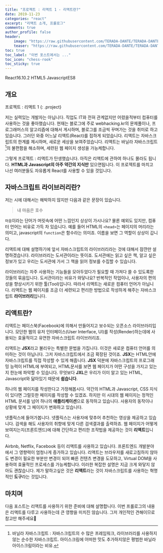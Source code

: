 ```yaml
---
title: "프로젝트 : 리액트 1 - 리액트란?"
date: 2019-11-23
categories: "react"
excerpt: "리액트 소개, 프롤로그"
comments: true
author_profile: false
header:
    image: "https://raw.githubusercontent.com/TERADA-DANTE/TERADA-DANTE.github.io/master/_images/teaser/React_image.png"
    teaser: "https://raw.githubusercontent.com/TERADA-DANTE/TERADA-DANTE.github.io/master/_images/teaser/React_teaser.png"
toc: true 
toc_label: "이번 포스트에서는 ..." 
toc_icon: "chess-rook"
toc_sticky: true
---
```


<!-- Post ID : ACIqupI3Kk -->

<!--Language Button HTML -->
<span><a class="React"><i class="fab fa-react"></i> React</a><a class="ReactVer">16.10.2</a></span>  <span><a class="HTML"><i class="fab fa-html5"></i> HTML</a><a class="HTMLVer">5</a></span>  <span><a class="Javascript"><i class="fab fa-js-square"></i> Javascript</a><a class="Javascriptver">ES8</a></span> 
<!--Language Button HTML -->

<!-- Main content-->
## 개요

프로젝트 : 리액트 1
{: .project}


<style>
    .project{
        text-align: center;
        font-family: 'Black Han Sans', sans-serif;
        font-size: 40px !important;
        margin-bottom: -2px !important;
    }
</style>


저는 실력있는 개발자는 아닙니다. 직업도 IT와 전혀 관계없지만 어렸을적부터 컴퓨터를 사용하는 것을 좋아했습니다. 현재는 블로그에 주로 webhacking.kr의 문제풀이나, 프로그래머스의 알고리즘에 대해서 게시하며, 블로그를 조금씩 꾸며가는 것을 취미로 하고 있습니다. 그러던 와중 어느날 리액트(React)를 접하게 되었습니다. 리액트는 자바스크립트의 한계를 제시하며, 새로운 세상을 보여주었습니다. 리액트는 바닐라 자바스크립트[^1]의 불편함을 해소하며, 세련된 웹 페이지 생성을 가능케합니다. 

그렇게 프로젝트 : 리액트가 탄생했습니다. 아직은 리액트에 관하여 하나도 몰라도 됩니다. **HTML과 Javascript의 아주 약간의 지식만** 있으면됩니다. 이 프로젝트를 마치고 나선 여러분들도 자유롭게 React를 사용할 수 있을 것입니다.

## 자바스크립트 라이브러리란?

저는 시에 대해서는 해박하지 않지만 다음과 같은 문장이 있습니다.

> 내 마음은 호수

`마음`이라는 단어가 머릿속에 어떤 느낌인지 상상이 가시나요? 물론 예외도 있지만, 컴퓨터 언어는 비유로 가득 차 있습니다. 예를 들어 HTML의 `<head>`는 페이지의 머리라는 의미고, javascript의 `function`은 함수라는 의미죠. 이름을 보면 그 역할이 상상이 갑니다. 

리액트에 대해 설명하기에 앞서 자바스크립트의 라이브러리라는 것에 대해서 잠깐만 설명하겠습니다. 라이브러리는 도서관이라는 뜻이죠. 도서관에는 읽고 싶은 책, 알고 싶은 정보가 있고 우리는 도서관에 가서 그 책을 읽어 정보를 수집할 수 있습니다. 

라이브러리<i class="fas fa-book-open" style="color:brown;"></i>는 자주 사용하는 기능들을 모아두었다가 필요할 때 가져다 쓸 수 있도록한 것들의 묶음입니다. 도서관이라는 비유가 와닿나요? 반복적인 작업이나, 사용자의 편의성을 향상시키기 위한 툴(Tool)입니다. 따라서 리액트는 새로운 컴퓨터 언어가 아닙니다. 리액트는 웹 페이지를 조금 더 세련되고 편리한 방법으로 작성하게 해주는 자바스크립트 **라이브러리**입니다.

## 리액트란?

리액트는 페이스북(Facebook)에 의해서 만들어지고 보수되는 오픈소스 라이브러리입니다. 모던한 웹의 유저 인터페이스(User Interface, UI)를 작성(Render)하는데에 사용되는 효율적이고 유연한 자바스크립트 라이브러리죠.

리액트는 **JSX**라고 불리우는 특별한 문법을 가집니다. 이것은 새로운 컴퓨터 언어를 의미하는 것이 아닙니다. 그저 자바스크립트에서 조금 확장된 것이죠. **JSX**는 HTML안에 자바스크립트를 직접 작성할 수 있게 해줍니다. **JSX** 덕분에 자바스크립트의 프로그래밍 능력이 HTML에 부여되고, HTML문서를 보면 웹 페이지가 어떤 구성을 가지고 있는지 한눈에 파악할 수 있습니다. 무엇보다 **JXL**은 우리가 이미 알고 있는 HTML, Javascript와 닮아있기 때문에 **쉽습니다**.

하나의 웹 페이지를 작성한다고 가정해봅시다. 약간의 HTML과 Javascript, CSS 지식이 있다면 그럴듯한 페이지를 작성할 수 있겠죠. 하지만 이 시대의 웹 페이지는 정적인 HTML 문서를 넘어 하나의 **애플리케이션**으로 동작하고 있습니다. 사용자의 동작이나 상황에 맞게 그 페이지가 변화하고 있습니다. 

넷플릭스에 들어가봅니다. 넷플릭스는 사용자에 맞추어 추천하는 영상을 제공하고 있습니다. 검색을 해도 사용자의 취향에 맞게 다른 검색결과를 출력하죠. 웹 페이지가 어떻게 보여지는지(프론트엔드)에 대해 간단하고 편리한 조작법을 제공하는 것이 **리액트**입니다. 

Airbnb, Netflix, Facebook 등이 리액트를 사용하고 있습니다. 프론트엔드 개발분야에서 그 영향력이 엄청나게 증가하고 있습니다. 리액트는 브라우저를 새로고침하지 않아도 변경이 필요한 부분만 변경이 되어 빠른 컨텐츠 변경을 도모하고, Virtual DOM을 사용하여 효율적인 프로세스를 가능케합니다. 이러한 복잡한 설명은 지금 크게 와닿지 않아도 괜찮습니다. 제가 말하고싶은 것은 **리액트**라는 것이 자바스크립트를 사용하는 혁명적인 **도구**라는 것입니다.

## 마치며

다음 포스트는 리액트를 사용하기 위한 준비에 대해 설명합니다. 이번 프롤로그의 내용은 리액트를 다루고 사용하는데 큰 영향을 미치진 않습니다. 그저 개인적인 견해이므로 참고만 해주세요🔰




<!-- Main content-->

<!--Footnote -->
[^1]: 바닐라 자바스크립트 : 자바스크립트의 수 많은 프레임워크, 라이브러리를 사용하지 않는 순수한 자바스크립트. 아이스크림에 어떠한 맛도 추가하지않은 평범한 바닐라 아이스크림이라는 비유.
<!--Footnote -->

<link href="https://fonts.googleapis.com/css?family=Black+Han+Sans&display=swap" rel="stylesheet">